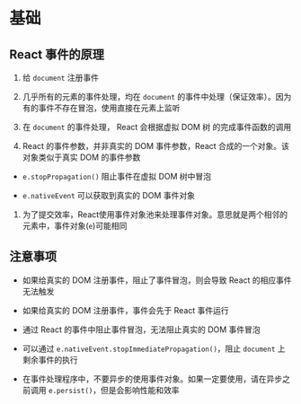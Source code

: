 # 基础

## React 事件的原理

1. 给 `document` 注册事件

2. 几乎所有的元素的事件处理，均在 `document` 的事件中处理（保证效率）。因为有的事件不存在冒泡，使用直接在元素上监听

3. 在 `document` 的事件处理， React 会根据虚拟 DOM 树 的完成事件函数的调用

4. React 的事件参数，并非真实的 DOM 事件参数，React 合成的一个对象。该对象类似于真实 DOM 的事件参数

- `e.stopPropagation()` 阻止事件在虚拟 DOM 树中冒泡

- `e.nativeEvent` 可以获取到真实的 DOM 事件对象

1. 为了提交效率，React使用事件对象池来处理事件对象。意思就是两个相邻的元素中，事件对象(`e`)可能相同

## 注意事项

- 如果给真实的 DOM 注册事件，阻止了事件冒泡，则会导致 React 的相应事件无法触发

- 如果给真实的 DOM 注册事件，事件会先于 React 事件运行

- 通过 React 的事件中阻止事件冒泡，无法阻止真实的 DOM 事件冒泡

- 可以通过 `e.nativeEvent.stopImmediatePropagation()`，阻止 `document` 上剩余事件的执行

- 在事件处理程序中，不要异步的使用事件对象。如果一定要使用，请在异步之前调用 `e.persist()`，但是会影响性能和效率
